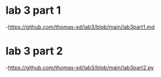 # lab 3  part 1
-https://github.com/thomas-xd/lab3/blob/main/lab3part1.md
# lab 3  part 2
-https://github.com/thomas-xd/lab3/blob/main/lab3part2.py

